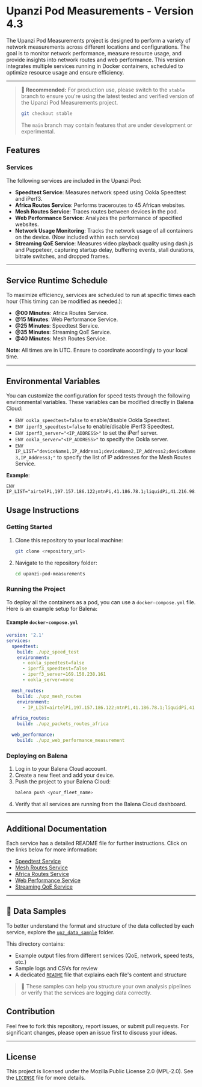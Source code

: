 # Upanzi Pod Measurements - Version 4.3

The Upanzi Pod Measurements project is designed to perform a variety of network measurements across different locations and configurations. The goal is to monitor network performance, measure resource usage, and provide insights into network routes and web performance. This version integrates multiple services running in Docker containers, scheduled to optimize resource usage and ensure efficiency.

---

> **🚨 Recommended:** For production use, please switch to the `stable` branch to ensure you're using the latest tested and verified version of the Upanzi Pod Measurements project.
>
> ```bash
> git checkout stable
> ```
>
> The `main` branch may contain features that are under development or experimental.


## Features

### Services
The following services are included in the Upanzi Pod:

- **Speedtest Service**: Measures network speed using Ookla Speedtest and iPerf3.
- **Africa Routes Service**: Performs traceroutes to 45 African websites.
- **Mesh Routes Service**: Traces routes between devices in the pod.
- **Web Performance Service**: Analyzes the performance of specified websites.
- **Network Usage Monitoring**: Tracks the network usage of all containers on the device. (Now included within each service)
- **Streaming QoE Service**: Measures video playback quality using dash.js and Puppeteer, capturing startup delay, buffering events, stall durations, bitrate switches, and dropped frames.


---

## Service Runtime Schedule

To maximize efficiency, services are scheduled to run at specific times each hour (This timing can be modified as needed.):

- **@00 Minutes**: Africa Routes Service.
- **@15 Minutes**: Web Performance Service.
- **@25 Minutes**: Speedtest Service. 
- **@35 Minutes**: Streaming QoE Service.
- **@40 Minutes**: Mesh Routes Service.

**Note**: All times are in UTC. Ensure to coordinate accordingly to your local time.

---

## Environmental Variables

You can customize the configuration for speed tests through the following environmental variables. These variables can be modified directly in Balena Cloud:

- `ENV ookla_speedtest=false` to enable/disable Ookla Speedtest.
- `ENV iperf3_speedtest=false` to enable/disable iPerf3 Speedtest.
- `ENV iperf3_server="<IP_ADDRESS>"` to set the iPerf server.
- `ENV ookla_server="<IP_ADDRESS>"` to specify the Ookla server.
- `ENV IP_LIST="deviceName1,IP_Address1;deviceName2,IP_Address2;deviceName3,IP_Address3;"` to specify the list of IP addresses for the Mesh Routes Service.

**Example**:
```plaintext
ENV IP_LIST="airtelPi,197.157.186.122;mtnPi,41.186.78.1;liquidPi,41.216.98.178;"
```

## Usage Instructions

### Getting Started

1. Clone this repository to your local machine:
   ```bash
   git clone <repository_url>
   ```
2. Navigate to the repository folder:
   ```bash
   cd upanzi-pod-measurements
   ```

### Running the Project

To deploy all the containers as a pod, you can use a `docker-compose.yml` file. Here is an example setup for Balena:

#### Example `docker-compose.yml`
```yaml
version: '2.1'
services:
  speedtest:
    build: ./upz_speed_test
    environment:
      - ookla_speedtest=false
      - iperf3_speedtest=false
      - iperf3_server=169.150.238.161
      - ookla_server=none

  mesh_routes:
    build: ./upz_mesh_routes
    environment:
      - IP_LIST=airtelPi,197.157.186.122;mtnPi,41.186.78.1;liquidPi,41.216.98.178;

  africa_routes:
    build: ./upz_packets_routes_africa

  web_performance:
    build: ./upz_web_performance_measurement
```

### Deploying on Balena

1. Log in to your Balena Cloud account.
2. Create a new fleet and add your device.
3. Push the project to your Balena Cloud:
   ```bash
   balena push <your_fleet_name>
   ```
4. Verify that all services are running from the Balena Cloud dashboard.

---

## Additional Documentation

Each service has a detailed README file for further instructions. Click on the links below for more information:

- [Speedtest Service](./upz_speedtest_test/README.md)
- [Mesh Routes Service](./upz_mesh_routes/README.md)
- [Africa Routes Service](./upz_packets_routes_Africa/README.md)
- [Web Performance Service](./upz_web_perfomance_measurements/README.md)
- [Streaming QoE Service](./upz_stream/README.md)


---

## 📁 Data Samples

To better understand the format and structure of the data collected by each service, explore the [`upz_data_sample`](./upz_data_sample/) folder.

This directory contains:
- Example output files from different services (QoE, network, speed tests, etc.)
- Sample logs and CSVs for review
- A dedicated [`README`](./upz_data_sample/README.md) file that explains each file's content and structure

> 📌 These samples can help you structure your own analysis pipelines or verify that the services are logging data correctly.


## Contribution

Feel free to fork this repository, report issues, or submit pull requests. For significant changes, please open an issue first to discuss your ideas.

---

## License

This project is licensed under the Mozilla Public License 2.0 (MPL-2.0). See the [`LICENSE`](https://www.mozilla.org/en-US/MPL/2.0/) file for more details.